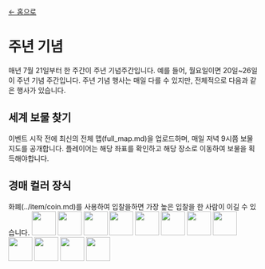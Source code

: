 [← 홈으로](../)
# 주년 기념
매년 7월 21일부터 한 주간이 주년 기념주간입니다. 예를 들어, 월요일이면 20일~26일이 주년 기념 주간입니다.
주년 기념 행사는 매일 다를 수 있지만, 전체적으로 다음과 같은 행사가 있습니다.

## 세계 보물 찾기
이벤트 시작 전에 최신의 전체 맵(full_map.md)을 업로드하며, 매일 저녁 9시쯤 보물 지도를 공개합니다. 플레이어는 해당 좌표를 확인하고 해당 장소로 이동하여 보물을 획득해야합니다.

## 경매 컬러 장식
화폐(../item/coin.md)를 사용하여 입찰을하면 가장 높은 입찰을 한 사람이 이길 수 있습니다.
<a href="item/cat_palm.md"><img src="https://i.imgur.com/w2Jcc3C.gif" width="48"/></a>
<a href="item/cat_palm.md"><img src="https://i.imgur.com/mthVuxz.gif" width="48"/></a>
<a href="item/cat_palm.md"><img src="https://i.imgur.com/7tQnuoW.gif" width="48"/></a>
<a href="item/cat_palm.md"><img src="https://i.imgur.com/FW1nORV.gif" width="48"/></a>
<a href="../decor/alien_antenna.md"><img src="https://i.imgur.com/7kP0AMr.gif" width="48"/></a>
<a href="../decor/angel_circle.md"><img src="https://i.imgur.com/ojKGaam.gif" width="48"/></a>
<a href="../decor/cat_ear.md"><img src="https://i.imgur.com/9vi3xsa.gif" width="48"/></a>
<a href="../decor/cat_hat.md"><img src="https://i.imgur.com/DmKyFxS.gif" width="48"/></a>
<a href="../decor/deer_horn.md"><img src="https://i.imgur.com/UUlKFfU.gif" width="48"/></a>
<a href="../decor/demon_corner.md"><img src="https://i.imgur.com/EgOXfxK.gif" width="48"/></a>
<a href="../decor/headband_headset.md"><img src="https://i.imgur.com/VnKSxgG.gif" width="48"/></a>
<a href="../decor/rabbit_ear.md"><img src="https://i.imgur.com/D3eGjbH.gif" width="48"/></a>

